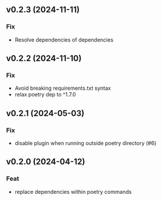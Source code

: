 ## v0.2.3 (2024-11-11)

### Fix

- Resolve dependencies of dependencies

## v0.2.2 (2024-11-10)

### Fix

- Avoid breaking requirements.txt syntax
- relax poetry dep to ^1.7.0

## v0.2.1 (2024-05-03)

### Fix

- disable plugin when running outside poetry directory (#6)

## v0.2.0 (2024-04-12)

### Feat

- replace dependencies within poetry commands
